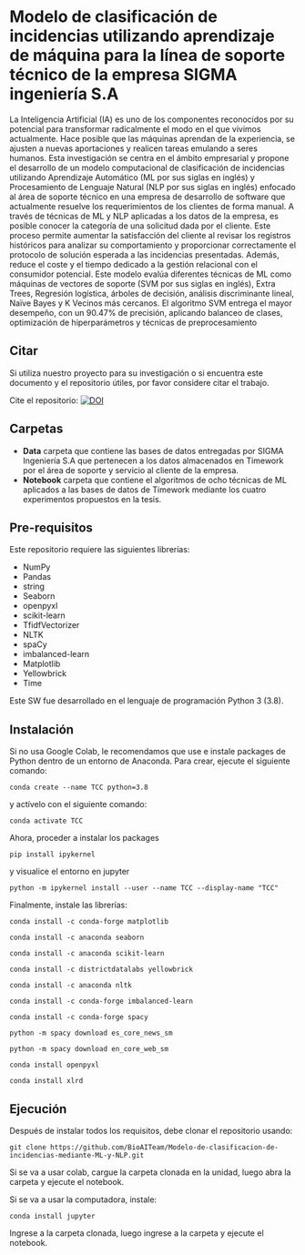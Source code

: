 # Modelo de clasificación de incidencias utilizando aprendizaje de máquina para la línea de soporte técnico de la empresa SIGMA ingeniería S.A
La Inteligencia Artificial (IA) es uno de los componentes reconocidos por su potencial para transformar radicalmente el modo en el que vivimos actualmente. Hace posible que las máquinas aprendan de la experiencia, se ajusten a nuevas aportaciones y realicen tareas emulando a seres humanos. Esta investigación se centra en el ámbito empresarial y propone el desarrollo de un modelo computacional de clasificación de incidencias utilizando Aprendizaje Automático (ML por sus siglas en inglés) y Procesamiento de Lenguaje Natural (NLP por sus siglas en inglés) enfocado al área de soporte técnico en una empresa de desarrollo de software que actualmente resuelve los requerimientos de los clientes de forma manual. A través de técnicas de ML y NLP aplicadas a los datos de la empresa, es posible conocer la categoría de una solicitud dada por el cliente. Este proceso permite aumentar la satisfacción del cliente al revisar los registros históricos para analizar su comportamiento y proporcionar correctamente el protocolo de solución esperada a las incidencias presentadas. Además, reduce el coste y el tiempo dedicado a la gestión relacional con el consumidor potencial. Este modelo evalúa diferentes técnicas de ML como máquinas de vectores de soporte (SVM por sus siglas en inglés), Extra Trees, Regresión logística, árboles de decisión, análisis discriminante lineal, Naïve Bayes y K Vecinos más cercanos. El algoritmo SVM entrega el mayor desempeño, con un 90.47% de precisión, aplicando balanceo de clases, optimización de hiperparámetros y técnicas de preprocesamiento

## Citar

Si utiliza nuestro proyecto para su investigación o si encuentra este documento y el repositorio útiles, por favor considere citar el trabajo.

Cite el repositorio: [![DOI](https://zenodo.org/badge/501489594.svg)](https://zenodo.org/badge/latestdoi/501489594)

## Carpetas

- **Data** carpeta que contiene las bases de datos entregadas por SIGMA Ingeniería S.A que pertenecen a los datos almacenados en Timework por el área de soporte y servicio al cliente de la empresa.
- **Notebook** carpeta que contiene el algoritmos de ocho técnicas de ML aplicados a las bases de datos de Timework mediante los cuatro experimentos propuestos en la tesis. 


## Pre-requisitos
Este repositorio requiere las siguientes librerías:

- NumPy
- Pandas
- string
- Seaborn
- openpyxl
- scikit-learn
- TfidfVectorizer
- NLTK
- spaCy
- imbalanced-learn
- Matplotlib
- Yellowbrick
- Time

Este SW fue desarrollado en el lenguaje de programación Python 3 (3.8).

## Instalación

Si no usa Google Colab, le recomendamos que use e instale packages de Python dentro de un entorno de Anaconda. Para crear, ejecute el siguiente comando:
```
conda create --name TCC python=3.8
```
y actívelo con el siguiente comando:
```
conda activate TCC
```
Ahora, proceder a instalar los packages
```
pip install ipykernel
```
y visualice el entorno en jupyter
```
python -m ipykernel install --user --name TCC --display-name "TCC"
```
Finalmente, instale las librerías:
```
conda install -c conda-forge matplotlib
```
```
conda install -c anaconda seaborn
```
```
conda install -c anaconda scikit-learn
```
```
conda install -c districtdatalabs yellowbrick
```
```
conda install -c anaconda nltk
```
```
conda install -c conda-forge imbalanced-learn
```
```
conda install -c conda-forge spacy
```
```
python -m spacy download es_core_news_sm
```
```
python -m spacy download en_core_web_sm
```
```
conda install openpyxl
```
```
conda install xlrd
```

## Ejecución
Después de instalar todos los requisitos, debe clonar el repositorio usando:
```
git clone https://github.com/BioAITeam/Modelo-de-clasificacion-de-incidencias-mediante-ML-y-NLP.git
```
Si se va a usar colab, cargue la carpeta clonada en la unidad, luego abra la carpeta y ejecute el notebook.

Si se va a usar la computadora, instale:
```
conda install jupyter 
```
Ingrese a la carpeta clonada, luego ingrese a la carpeta y ejecute el notebook.

